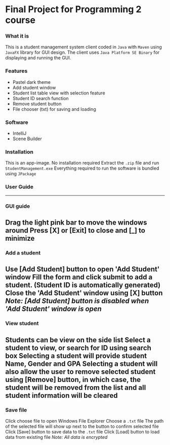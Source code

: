 # Final Project for Programming 2 course
### What it is
This is a student management system client coded in `Java` with `Maven` using `JavaFX` library for GUI design. The client uses `Java Platform SE Binary` for displaying and running the GUI. 
### Features
- Pastel dark theme
- Add student window
- Student list table view with selection feature
- Student ID search function
- Remove student button
- File chooser (txt) for saving and loading
### Software
- IntelliJ
- Scene Builder
### Installation
This is an app-image. No installation required
Extract the `.zip` file and run `StudentManagement.exe`
Everything required to run the software is bundled using `JPackage`
### User Guide
---
### GUI guide

Drag the light pink bar to move the windows around
Press [X\] or [Exit\] to close and [_\] to minimize
---
### Add a student

Use [Add Student\] button to open 'Add Student' window
Fill the form and click submit to add a student. (Student ID is automatically generated)
Close the 'Add Student' window using [X\] button
*Note: [Add Student\] button is disabled when 'Add Student' window is open*
---
### View student

Students can be view on the side list
Select a student to view, or search for ID using search box
Selecting a student will provide student Name, Gender and GPA
Selecting a student will also allow the user to remove selected student using [Remove\] button, in which case, the student will be removed from the list and all student information will be cleared
---
### Save file

Click choose file to open Windows File Explorer
Choose a `.txt` file
The path of the selected file will show up next to the button to confirm selected file
Click [Save\] button to save data to the `.txt` file
Click [Load\] button to load data from existing file
*Note: All data is encrypted*
